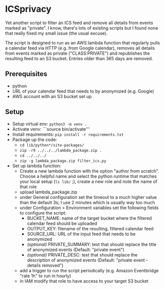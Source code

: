 # ICSprivacy

Yet another script to filter an ICS feed and remove all details from events marked as "private". I know, there's lots of existing scripts but I found none that really fixed my small issue (the usual excuse).

The script is designed to run as an AWS lambda function that regularly pulls a calendar feed via HTTP (e.g. from Google calendar), removes all details from events marked as private ("CLASS:PRIVATE") and republishes the resulting feed to an S3 bucket. Entries older than 365 days are removed.

## Prerequisites
- python
- URL of your calendar feed that needs to by anonymized (e.g. Google)
- AWS account with an S3 bucket set up

## Setup
- Setup virtual env: ```python3 -m venv .```
- Activate venv: ```source bin/activate'''
- Install requirements: ```pip install -r requirements.txt```
- Package up the code:
  - ```cd lib/python*/site-packages/```
  - ```zip -r9 ../../../lambda_package.zip .```
  - ```cd ../../../```
  - ```zip -g lambda_package.zip filter_ics.py```
- Set up lambda function:
  - Create a new lambda function with the option "author from scratch". Choose a helpful name and select the python runtime that matches your local setup (```ls lib/``` ;), create a new role and note the name of that role
  - upload lambda_package.zip 
  - under General configuration set the timeout to a much higher value than the default 3s; I use 2 minutes which is usually way too much
  - under Configuration > Environment variables set the following fields to configure the script:
    - BUCKET_NAME: name of the target bucket where the filtered calendar feed should be uploaded
    - OUTPUT_KEY: filename of the resulting, filtered calendar feed
    - SOURCE_URL: URL of the input feed that needs to be anonymized
    - *(optional)* PRIVATE_SUMMARY: text that should replace the title of anonymized events (Default: "private event")
    - *(optional)* PRIVATE_DESC: text that should replace the description of anonymized events (Default: "private event - details removed")
  - add a trigger to run the script periodically (e.g. Amazon Eventbridge "rate 1h" to run in hourly)
  - in IAM modify that role to have access to your target S3 bucket 

